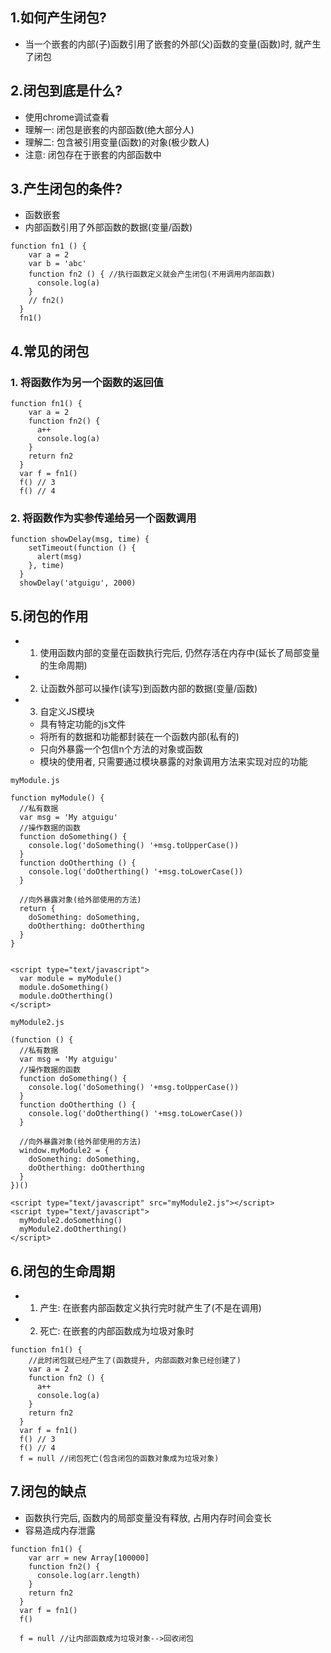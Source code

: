 ## 1.如何产生闭包?
* 当一个嵌套的内部(子)函数引用了嵌套的外部(父)函数的变量(函数)时, 就产生了闭包
## 2.闭包到底是什么?
* 使用chrome调试查看
* 理解一: 闭包是嵌套的内部函数(绝大部分人)
* 理解二: 包含被引用变量(函数)的对象(极少数人)
* 注意: 闭包存在于嵌套的内部函数中
## 3.产生闭包的条件?
* 函数嵌套
* 内部函数引用了外部函数的数据(变量/函数)
```
function fn1 () {
    var a = 2
    var b = 'abc'
    function fn2 () { //执行函数定义就会产生闭包(不用调用内部函数)
      console.log(a)
    }
    // fn2()
  }
  fn1()
```
## 4.常见的闭包
### 1. 将函数作为另一个函数的返回值
```
function fn1() {
    var a = 2
    function fn2() {
      a++
      console.log(a)
    }
    return fn2
  }
  var f = fn1()
  f() // 3
  f() // 4
```
### 2. 将函数作为实参传递给另一个函数调用
```
function showDelay(msg, time) {
    setTimeout(function () {
      alert(msg)
    }, time)
  }
  showDelay('atguigu', 2000)

```
## 5.闭包的作用
- 1. 使用函数内部的变量在函数执行完后, 仍然存活在内存中(延长了局部变量的生命周期)
- 2. 让函数外部可以操作(读写)到函数内部的数据(变量/函数)
- 3. 自定义JS模块
  * 具有特定功能的js文件
  * 将所有的数据和功能都封装在一个函数内部(私有的)
  * 只向外暴露一个包信n个方法的对象或函数
  * 模块的使用者, 只需要通过模块暴露的对象调用方法来实现对应的功能
```
myModule.js

function myModule() {
  //私有数据
  var msg = 'My atguigu'
  //操作数据的函数
  function doSomething() {
    console.log('doSomething() '+msg.toUpperCase())
  }
  function doOtherthing () {
    console.log('doOtherthing() '+msg.toLowerCase())
  }

  //向外暴露对象(给外部使用的方法)
  return {
    doSomething: doSomething,
    doOtherthing: doOtherthing
  }
}


<script type="text/javascript">
  var module = myModule()
  module.doSomething()
  module.doOtherthing()
</script>
```
```
myModule2.js

(function () {
  //私有数据
  var msg = 'My atguigu'
  //操作数据的函数
  function doSomething() {
    console.log('doSomething() '+msg.toUpperCase())
  }
  function doOtherthing () {
    console.log('doOtherthing() '+msg.toLowerCase())
  }

  //向外暴露对象(给外部使用的方法)
  window.myModule2 = {
    doSomething: doSomething,
    doOtherthing: doOtherthing
  }
})()

<script type="text/javascript" src="myModule2.js"></script>
<script type="text/javascript">
  myModule2.doSomething()
  myModule2.doOtherthing()
</script>
```
## 6.闭包的生命周期
- 1. 产生: 在嵌套内部函数定义执行完时就产生了(不是在调用)
- 2. 死亡: 在嵌套的内部函数成为垃圾对象时
```
function fn1() {
    //此时闭包就已经产生了(函数提升, 内部函数对象已经创建了)
    var a = 2
    function fn2 () {
      a++
      console.log(a)
    }
    return fn2
  }
  var f = fn1()
  f() // 3
  f() // 4
  f = null //闭包死亡(包含闭包的函数对象成为垃圾对象)
```
## 7.闭包的缺点
* 函数执行完后, 函数内的局部变量没有释放, 占用内存时间会变长
* 容易造成内存泄露
```
function fn1() {
    var arr = new Array[100000]
    function fn2() {
      console.log(arr.length)
    }
    return fn2
  }
  var f = fn1()
  f()

  f = null //让内部函数成为垃圾对象-->回收闭包
```